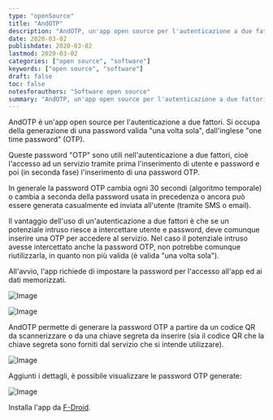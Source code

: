 ```yaml
---
type: "openSource"
title: "AndOTP"
description: "AndOTP, un'app open source per l'autenticazione a due fattori"
date: 2020-03-02
publishdate: 2020-03-02
lastmod: 2020-03-02
categories: ["open source", "software"]
keywords: ["open source", "software"]
draft: false
toc: false
notesforauthors: "Software open source"
summary: "AndOTP, un'app open source per l'autenticazione a due fattori."
---
```


AndOTP è un'app open source per l'autenticazione a due fattori. Si occupa della generazione di una password valida "una volta sola", dall'inglese "one time password" (OTP).

Queste password "OTP" sono utili nell'autenticazione a due fattori, cioè l'accesso ad un servizio tramite prima l'inserimento di utente e password e poi (in seconda fase) l'inserimento di una password OTP.

In generale la password OTP cambia ogni 30 secondi (algoritmo temporale) o cambia a seconda della password usata in precedenza o ancora può essere generata casualmente ed inviata all'utente (tramite SMS o email). 

Il vantaggio dell'uso di un'autenticazione a due fattori è che se un potenziale intruso riesce a intercettare utente e password, deve comunque inserire una OTP per accedere al servizio. Nel caso il potenziale intruso avesse intercettato anche la password OTP, non potrebbe comunque riutilizzarla, in quanto non più valida (è valida "una volta sola").

All'avvio, l'app richiede di impostare la password per l'accesso all'app ed ai dati memorizzati.

![Image](/static/openSource/AndOTP-Setup.png "AndOTP - Setup")

![Image](/static/openSource/AndOTP-PinSetup.png "AndOTP - Pin Setup")

AndOTP permette di generare la password OTP a partire da un codice QR da scannerizzare o da una chiave segreta da inserire (sia il codice QR che la chiave segreta sono forniti dal servizio che si intende utilizzare).

![Image](/static/openSource/AndOTP-AddService.png "AndOTP - Add Service")

Aggiunti i dettagli, è possibile visualizzare le password OTP generate:

![Image](/static/openSource/AndOTP-ServiceList.png "AndOTP - Service List")

Installa l'app da [F-Droid](/opensource/fdroid/ "F-Droid").

